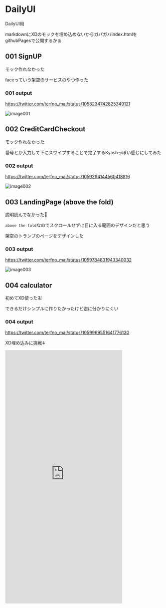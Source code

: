 # DailyUI
DailyUI用

markdownにXDのモックを埋め込めないからガバガバindex.htmlをgithubPagesで公開するかぁ

## 001 SignUP
モック作れなかった

faceっていう架空のサービスのやつ作った

### 001 output
https://twitter.com/terfno_mai/status/1058234742825349121

![image001](https://pbs.twimg.com/media/Dq-az41U0AArhCF.jpg)

## 002 CreditCardCheckout
モック作れなかった

番号とか入力して下にスワイプすることで完了するKyashっぽい感じにしてみた

### 002 output
https://twitter.com/terfno_mai/status/1059264144560418816

![image002](https://pbs.twimg.com/media/DrNDB5MVsAAfO7e.png)

## 003 LandingPage (above the fold)
説明読んでなかった

`above the fold`なのでスクロールせずに目に入る範囲のデザインだと思う

架空のトランプのページをデザインした
### 003 output
https://twitter.com/terfno_mai/status/1059784831943340032

![image003](https://pbs.twimg.com/media/DrUcqqaVsAAxxTG.jpg)

## 004 calculator
初めてXD使った卍

できるだけシンプルに作りたかったけど逆に分かりにくい

### 004 output
https://twitter.com/terfno_mai/status/1059969551641776130

XD埋め込みに挑戦↓

<iframe width="375" height="812" src="https://xd.adobe.com/embed/04a23323-941d-4ecc-72c5-22a85c6f04be-7293/?hints=off" frameborder="0" allowfullscreen></iframe>
